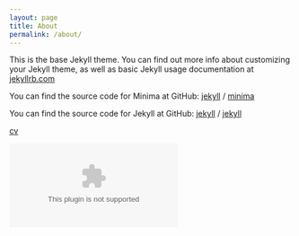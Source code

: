 ```yaml
---
layout: page
title: About
permalink: /about/
---
```


This is the base Jekyll theme. You can find out more info about customizing your Jekyll theme, as well as basic Jekyll usage documentation at [jekyllrb.com](https://jekyllrb.com/)

You can find the source code for Minima at GitHub:
[jekyll][jekyll-organization] /
[minima](https://github.com/jekyll/minima)

You can find the source code for Jekyll at GitHub:
[jekyll][jekyll-organization] /
[jekyll](https://github.com/jekyll/jekyll)

[cv](https://kilin-math.github.io/files/cv.pdf)


<embed src="https://kilin-math.github.io/files/me.jpg" type="application/jpg"/>

[jekyll-organization]: https://github.com/jekyll
